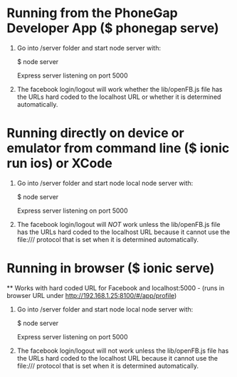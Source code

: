 Running from the PhoneGap Developer App ($ phonegap serve)
===========================================================

1) Go into /server folder and start node server with:

    $ node server

    Express server listening on port 5000
    
2) The facebook login/logout will work whether the lib/openFB.js file has the URLs hard coded to the localhost URL or
whether it is determined automatically.



Running directly on device or emulator from command line ($ ionic run ios) or XCode 
===================================================================================
1) Go into /server folder and start node local node server with:

    $ node server

    Express server listening on port 5000
    
    
2) The facebook login/logout will *NOT* work unless the lib/openFB.js file has the URLs hard coded to the localhost URL
because it cannot use the file:/// protocol that is set when it is determined automatically.
        
        
Running in browser ($ ionic serve) 
==============================================
** Works with hard coded URL for Facebook and localhost:5000 - (runs in browser URL under http://192.168.1.25:8100/#/app/profile)

1) Go into /server folder and start node local node server with:

    $ node server

    Express server listening on port 5000
    
    
2) The facebook login/logout will not work unless the lib/openFB.js file has the URLs hard coded to the localhost URL
because it cannot use the file:/// protocol that is set when it is determined automatically.

